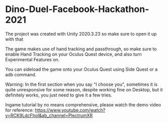 # Dino-Duel-Facebook-Hackathon-2021
The project was created with Unity 2020.3.23 so make sure to open it up with that

The game makes use of hand tracking and passthrough, so make sure to enable Hand Tracking on your Oculus Quest device, and also turn Experimental Features on.

You can sideload the game onto your Oculus Quest using Side Quest or a adb command.

Warning: In the first section when you say "I choose you", sometimes it is quite unresponsive for some reason, despite working fine on Desktop, but it definitely works, you just need to give it a few tries.

Ingame tutorial by no means comprehensive, please watch the demo video for reference: https://www.youtube.com/watch?v=RCK9LdcFhoI&ab_channel=PlectrumXR
